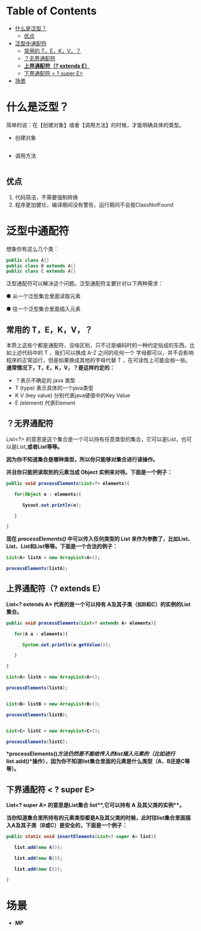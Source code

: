# Table of Contents

* [什么是泛型？](#什么是泛型)
  * [优点](#优点)
* [泛型中通配符](#泛型中通配符)
  * [常用的 T，E，K，V，？](#常用的-tekv)
  * [？无界通配符](#无界通配符)
  * [**上界通配符（? extends E）**](#上界通配符-extends-e)
  * [下界通配符 < ? super E>](#下界通配符---super-e)
* [场景](#场景)


# 什么是泛型？

简单的说：在【创建对象】或者【调用方法】的时候，才能明确具体的类型。



+ 创建对象

  ```java
  
  ```

+ 调用方法

  ```java
  
  ```

  

## 优点

1. 代码简洁，不需要强制转换
2. 程序更加健壮，编译期间没有警告，运行期间不会报ClassNotFound





# 泛型中通配符

想象你有这么几个类：

```java
public class A{}
public class B extends A{}
public class C extends A{}
```





泛型通配符可以解决这个问题。泛型通配符主要针对以下两种需求：

● 从一个泛型集合里面读取元素

● 往一个泛型集合里面插入元素



## 常用的 T，E，K，V，？

本质上这些个都是通配符，没啥区别，只不过是编码时的一种约定俗成的东西。比如上述代码中的 T ，我们可以换成 A-Z 之间的任何一个 字母都可以，并不会影响程序的正常运行，但是如果换成其他的字母代替 T ，在可读性上可能会弱一些。**通常情况下，T，E，K，V，？是这样约定的：**

- ？表示不确定的 java 类型
- T (type) 表示具体的一个java类型
- K V (key value) 分别代表java键值中的Key Value
- E (element) 代表Element



## ？无界通配符

List<?> 的意思是这个集合是一个可以持有任意类型的集合，它可以是List<A>，也可以是List<B>,或者List<C>等等。

**因为你不知道集合是哪种类型，所以你只能够对集合进行读操作。**

并且你只能把读取到的元素当成 Object 实例来对待。下面是一个例子：

```java
public void processElements(List<?> elements){

   for(Object o : elements){

      Sysout.out.println(o);

   }

}
```

现在 *processElements()* 中可以传入任何类型的 List 来作为参数了，比如List<A>、List<B>、List<C>和List<String>等等。下面是一个合法的例子：

```java
List<A> listA = new ArrayList<A>();

processElements(listA);
```



## **上界通配符（? extends E）**

List<? extends A> 代表的是一个可以**持有 A及其子类（如B和C）的实例的List**集合。

```java
public void processElements(List<? extends A> elements){

   for(A a : elements){

      System.out.println(a.getValue());

   }

}

List<A> listA = new ArrayList<A>();

processElements(listA);


List<B> listB = new ArrayList<B>();

processElements(listB);


List<C> listC = new ArrayList<C>();

processElements(listC);
```

*processElements()*方法仍然是**不能给传入的list插入元素的**（比如进行*list.add()*操作），因为你不知道list集合里面的元素是什么类型（A、B还是C等等）。

## 下界通配符 < ? super E>

List<? super A> 的意思是List集合 list**,它可以持有 A 及其父类的实例**。



当你知道集合里所持有的元素类型都是A及其父类的时候，此时往list集合里面**插入A及其子类（B或C）是安全的**，下面是一个例子：

```java
public static void insertElements(List<? super A> list){

   list.add(new A());

   list.add(new B());

   list.add(new C());

}
```



# 场景

+ MP
